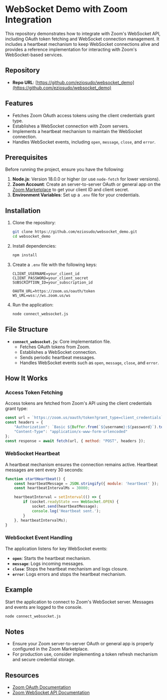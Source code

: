
# WebSocket Demo with Zoom Integration

This repository demonstrates how to integrate with Zoom's WebSocket API, including OAuth token fetching and WebSocket connection management. It includes a heartbeat mechanism to keep WebSocket connections alive and provides a reference implementation for interacting with Zoom's WebSocket-based services.

## Repository

- **Repo URL**: [https://github.com/eziosudo/websocket_demo](https://github.com/eziosudo/websocket_demo)

## Features

- Fetches Zoom OAuth access tokens using the client credentials grant type.
- Establishes a WebSocket connection with Zoom servers.
- Implements a heartbeat mechanism to maintain the WebSocket connection.
- Handles WebSocket events, including `open`, `message`, `close`, and `error`.

## Prerequisites

Before running the project, ensure you have the following:

1. **Node.js**: Version 18.0.0 or higher (or use `node-fetch` for lower versions).
2. **Zoom Account**: Create an server-to-server OAuth or general app on the [Zoom Marketplace](https://marketplace.zoom.us/) to get your client ID and client secret.
3. **Environment Variables**: Set up a `.env` file for your credentials.

## Installation

1. Clone the repository:
   ```bash
   git clone https://github.com/eziosudo/websocket_demo.git
   cd websocket_demo
   ```

2. Install dependencies:
   ```bash
   npm install
   ```

3. Create a `.env` file with the following keys:
   ```plaintext
   CLIENT_USERNAME=your_client_id
   CLIENT_PASSWORD=your_client_secret
   SUBSCRIPTION_ID=your_subscription_id

   OAUTH_URL=https://zoom.us/oauth/token
   WS_URL=wss://ws.zoom.us/ws
   ```

4. Run the application:
   ```bash
   node connect_websocket.js
   ```

## File Structure

- **`connect_websocket.js`**: Core implementation file.
  - Fetches OAuth tokens from Zoom.
  - Establishes a WebSocket connection.
  - Sends periodic heartbeat messages.
  - Handles WebSocket events such as `open`, `message`, `close`, and `error`.

## How It Works

### Access Token Fetching

Access tokens are fetched from Zoom's API using the client credentials grant type:

```javascript
const url = `https://zoom.us/oauth/token?grant_type=client_credentials`;
const headers = {
    "Authorization": `Basic ${Buffer.from(`${username}:${password}`).toString('base64')}`,
    "Content-Type": "application/x-www-form-urlencoded"
};
const response = await fetch(url, { method: "POST", headers });
```

### WebSocket Heartbeat

A heartbeat mechanism ensures the connection remains active. Heartbeat messages are sent every 30 seconds:

```javascript
function startHeartbeat() {
    const heartbeatMessage = JSON.stringify({ module: 'heartbeat' });
    const heartbeatIntervalMs = 30000;

    heartbeatInterval = setInterval(() => {
        if (socket.readyState === WebSocket.OPEN) {
            socket.send(heartbeatMessage);
            console.log('Heartbeat sent.');
        }
    }, heartbeatIntervalMs);
}
```

### WebSocket Event Handling

The application listens for key WebSocket events:

- **`open`**: Starts the heartbeat mechanism.
- **`message`**: Logs incoming messages.
- **`close`**: Stops the heartbeat mechanism and logs closure.
- **`error`**: Logs errors and stops the heartbeat mechanism.

## Example

Start the application to connect to Zoom's WebSocket server. Messages and events are logged to the console.

```bash
node connect_websocket.js
```

## Notes

- Ensure your Zoom server-to-server OAuth or general app is properly configured in the Zoom Marketplace.
- For production use, consider implementing a token refresh mechanism and secure credential storage.

## Resources

- [Zoom OAuth Documentation](https://developers.zoom.us/docs/integrations/oauth/)
- [Zoom WebSocket API Documentation](https://developers.zoom.us/docs/api/websockets/)
